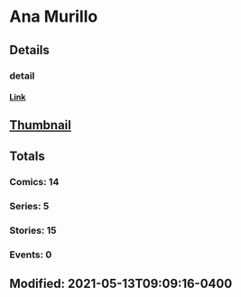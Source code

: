 # Ana  Murillo 
## Details
### detail
#### [Link](http://marvel.com/comics/creators/13633/ana_murillo?utm_campaign=apiRef&utm_source=225578a89fc76f3d20fbffda5d17a88d)
## [Thumbnail](http://i.annihil.us/u/prod/marvel/i/mg/b/40/image_not_available.jpg)
## Totals
### Comics: 14
### Series: 5
### Stories: 15
### Events: 0
## Modified: 2021-05-13T09:09:16-0400